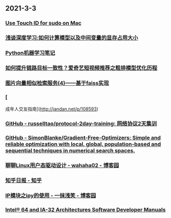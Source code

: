 
## 2021-3-3

### [Use Touch ID for sudo on Mac](https://davidwalsh.name/touch-sudo)

### [浅谈深度学习:如何计算模型以及中间变量的显存占用大小](https://juejin.cn/post/6934123292026470407)

### [Python机器学习笔记](https://juejin.cn/post/6926780822422831118)

### [如何提升链路目标一致性？爱奇艺短视频推荐之粗排模型优化历程](https://juejin.cn/post/6934575771985903630)

### [图片向量相似检索服务(4)——基于faiss实现](https://juejin.cn/post/6934160353848737806)

### [
成年人交友指南](http://jandan.net/p/108593)

### [GitHub - russelltao/protocol-2day-training: 网络协议2天集训](https://github.com/russelltao/protocol-2day-training)

### [GitHub - SimonBlanke/Gradient-Free-Optimizers: Simple and reliable optimization with local, global, population-based and sequential techniques in numerical search spaces.](https://github.com/SimonBlanke/Gradient-Free-Optimizers)

### [聊聊Linux用户态驱动设计 - wahaha02 - 博客园](https://www.cnblogs.com/wahaha02/p/8569074.html)

### [知乎日报 - 知乎](https://daily.zhihu.com/story/9733636)

### [IP模块之ipy的使用 - 一抹浅笑 - 博客园](https://www.cnblogs.com/zhaopanpan/articles/10266011.html)

### [Intel® 64 and IA-32 Architectures Software Developer Manuals](https://www.intel.com/content/www/us/en/develop/articles/intel-sdm.html)